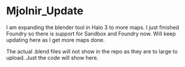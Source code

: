 # Mjolnir_Update
I am expanding the blender tool in Halo 3 to more maps. 
I just finished Foundry so there is support for Sandbox
and Foundry now. Will keep updating here as I get more 
maps done. 

The actual .blend files will not show in the repo as they
are to large to upload. Just the code will show here.
